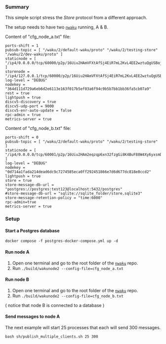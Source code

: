 
### Summary

This simple script stress the _Store_ protocol from a different approach.

The setup needs to have two [`nwaku`](https://github.com/waku-org/nwaku)
running, A & B.

Content of "cfg_node_a.txt" file:
```code
ports-shift = 1
pubsub-topic = [ "/waku/2/default-waku/proto" "/waku/2/testing-store" "/waku/2/dev-waku/proto" ]
staticnode = [ "/ip4/0.0.0.0/tcp/60000/p2p/16Uiu2HAmVFXtAfSj4EiR7mL2KvL4EE2wztuQgUSBoj2Jx2KeXFLN" ]
storenode = "/ip4/127.0.0.1/tcp/60000/p2p/16Uiu2HAmVFXtAfSj4EiR7mL2KvL4EE2wztuQgUSBoj2Jx2KeXFLN"
log-level = "DEBUG"
nodekey = "364d111d729a6eb6d2e6113e163f017b5ef03a6f94c9b5b7bb1bb36fa5cb07a9"
rest = true
lightpush = true
discv5-discovery = true
discv5-udp-port = 9000
discv5-enr-auto-update = false
rpc-admin = true
metrics-server = true
```

Content of "cfg_node_b.txt" file:
```code
ports-shift = 0
pubsub-topic = [ "/waku/2/default-waku/proto" "/waku/2/testing-store" ]
staticnode = [ "/ip4/0.0.0.0/tcp/60001/p2p/16Uiu2HAm2eqzqp6xn32fzgGi8K4BuF88W4Xy6yxsmDcW8h1gj6ie" ]
log-level = "DEBUG"
nodekey = "0d714a1fada214dead6dc9c7274585eca0ff292451866e7d6d677dc818e8ccd2"
lightpush = true
store = true
store-message-db-url = "postgres://postgres:test123@localhost:5432/postgres"
#store-message-db-url = "sqlite://sqlite_folder/store.sqlite3"
store-message-retention-policy = "time:6000"
rpc-admin=true
metrics-server = true
```

### Setup

#### Start a Postgres database
`docker compose -f postgres-docker-compose.yml up -d`

#### Run node A
1. Open one terminal and go to the root folder of the [`nwaku`](https://github.com/waku-org/nwaku) repo.
2. Run `./build/wakunode2 --config-file=cfg_node_a.txt`

#### Run node B
1. Open one terminal and go to the root folder of the [`nwaku`](https://github.com/waku-org/nwaku) repo.
2. Run `./build/wakunode2 --config-file=cfg_node_b.txt`

( notice that node B is connected to a database )

#### Send messages to node A

The next example will start 25 processes that each will send 300 messages.

`bash sh/publish_multiple_clients.sh 25 300`
